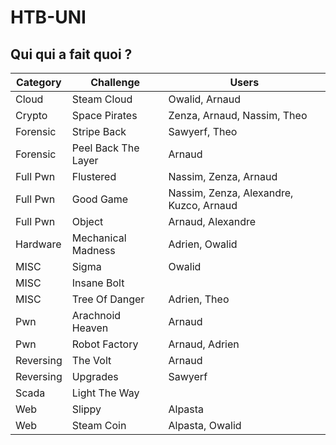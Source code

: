 # HTB-UNI

## Qui qui a fait quoi ?
| Category   | Challenge           | Users |
|------------|---------------------|-------|
| Cloud      | Steam Cloud         | Owalid, Arnaud |
| Crypto     | Space Pirates       | Zenza, Arnaud, Nassim, Theo | 
| Forensic   | Stripe Back         | Sawyerf, Theo |
| Forensic   | Peel Back The Layer | Arnaud |
| Full Pwn   | Flustered           | Nassim, Zenza, Arnaud |
| Full Pwn   | Good Game           | Nassim, Zenza, Alexandre, Kuzco, Arnaud | 
| Full Pwn   | Object              | Arnaud, Alexandre |
| Hardware   | Mechanical Madness  | Adrien, Owalid |
| MISC       | Sigma               | Owalid |
| MISC       | Insane Bolt         | |
| MISC       | Tree Of Danger      | Adrien, Theo |
| Pwn        | Arachnoid Heaven    | Arnaud |
| Pwn        | Robot Factory       | Arnaud, Adrien |
| Reversing  | The Volt            | Arnaud |
| Reversing  | Upgrades            | Sawyerf |
| Scada      | Light The Way       | |
| Web        | Slippy              | Alpasta |
| Web        | Steam Coin          | Alpasta, Owalid |
